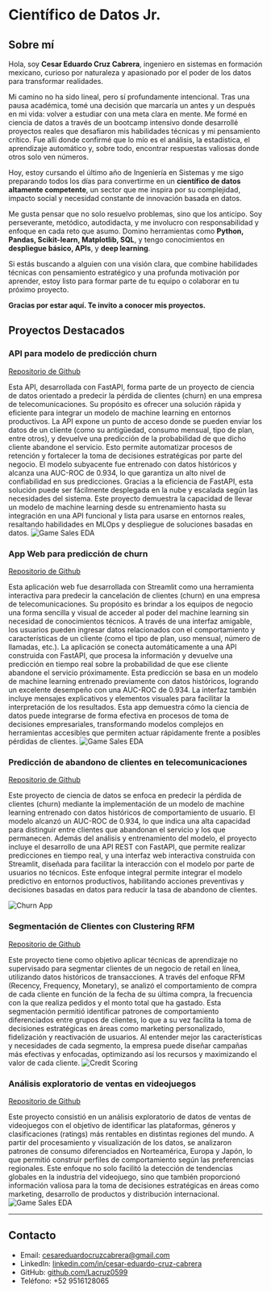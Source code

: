# Científico de Datos Jr.

## Sobre mí

Hola, soy **Cesar Eduardo Cruz Cabrera**, ingeniero en sistemas en formación mexicano, curioso por naturaleza y apasionado por el poder de los datos para transformar realidades.

Mi camino no ha sido lineal, pero sí profundamente intencional. Tras una pausa académica, tomé una decisión que marcaría un antes y un después en mi vida: volver a estudiar con una meta clara en mente. Me formé en ciencia de datos a través de un bootcamp intensivo donde desarrollé proyectos reales que desafiaron mis habilidades técnicas y mi pensamiento crítico. Fue allí donde confirmé que lo mío es el análisis, la estadística, el aprendizaje automático y, sobre todo, encontrar respuestas valiosas donde otros solo ven números.

Hoy, estoy cursando el último año de Ingeniería en Sistemas y me sigo preparando todos los días para convertirme en un **científico de datos altamente competente**, un sector que me inspira por su complejidad, impacto social y necesidad constante de innovación basada en datos.

Me gusta pensar que no solo resuelvo problemas, sino que los anticipo. Soy perseverante, metódico, autodidacta, y me involucro con responsabilidad y enfoque en cada reto que asumo. Domino herramientas como **Python, Pandas, Scikit-learn, Matplotlib, SQL**, y tengo conocimientos en **despliegue básico, APIs**, y **deep learning**.

Si estás buscando a alguien con una visión clara, que combine habilidades técnicas con pensamiento estratégico y una profunda motivación por aprender, estoy listo para formar parte de tu equipo o colaborar en tu próximo proyecto.

**Gracias por estar aquí. Te invito a conocer mis proyectos.**

## Proyectos Destacados

### API para modelo de predicción churn
[Repositorio de Github](https://github.com/Lacruz0599/churn-prediction-api)

Esta API, desarrollada con FastAPI, forma parte de un proyecto de ciencia de datos orientado a predecir la pérdida de clientes (churn) en una empresa de telecomunicaciones. Su propósito es ofrecer una solución rápida y eficiente para integrar un modelo de machine learning en entornos productivos.
La API expone un punto de acceso donde se pueden enviar los datos de un cliente (como su antigüedad, consumo mensual, tipo de plan, entre otros), y devuelve una predicción de la probabilidad de que dicho cliente abandone el servicio. Esto permite automatizar procesos de retención y fortalecer la toma de decisiones estratégicas por parte del negocio.
El modelo subyacente fue entrenado con datos históricos y alcanza una AUC-ROC de 0.934, lo que garantiza un alto nivel de confiabilidad en sus predicciones. Gracias a la eficiencia de FastAPI, esta solución puede ser fácilmente desplegada en la nube y escalada según las necesidades del sistema.
Este proyecto demuestra la capacidad de llevar un modelo de machine learning desde su entrenamiento hasta su integración en una API funcional y lista para usarse en entornos reales, resaltando habilidades en MLOps y despliegue de soluciones basadas en datos.
![Game Sales EDA](assets/img/customer-churn@2x.jpg)


### App Web para predicción de churn
[Repositorio de Github](https://github.com/Lacruz0599/Churn-Predictor-Web-App)

Esta aplicación web fue desarrollada con Streamlit como una herramienta interactiva para predecir la cancelación de clientes (churn) en una empresa de telecomunicaciones. Su propósito es brindar a los equipos de negocio una forma sencilla y visual de acceder al poder del machine learning sin necesidad de conocimientos técnicos.
A través de una interfaz amigable, los usuarios pueden ingresar datos relacionados con el comportamiento y características de un cliente (como el tipo de plan, uso mensual, número de llamadas, etc.). La aplicación se conecta automáticamente a una API construida con FastAPI, que procesa la información y devuelve una predicción en tiempo real sobre la probabilidad de que ese cliente abandone el servicio próximamente.
Esta predicción se basa en un modelo de machine learning entrenado previamente con datos históricos, logrando un excelente desempeño con una AUC-ROC de 0.934. La interfaz también incluye mensajes explicativos y elementos visuales para facilitar la interpretación de los resultados.
Esta app demuestra cómo la ciencia de datos puede integrarse de forma efectiva en procesos de toma de decisiones empresariales, transformando modelos complejos en herramientas accesibles que permiten actuar rápidamente frente a posibles pérdidas de clientes.
![Game Sales EDA](assets/img/Screenshot_20250424_191310_Chrome.jpg)


### Predicción de abandono de clientes en telecomunicaciones
[Repositorio de Github](https://github.com/Lacruz0599/prediccion-de-abandono-de-clientes-Telecom)

Este proyecto de ciencia de datos se enfoca en predecir la pérdida de clientes (churn) mediante la implementación de un modelo de machine learning entrenado con datos históricos de comportamiento de usuario. El modelo alcanzó un AUC-ROC de 0.934, lo que indica una alta capacidad para distinguir entre clientes que abandonan el servicio y los que permanecen. Además del análisis y entrenamiento del modelo, el proyecto incluye el desarrollo de una API REST con FastAPI, que permite realizar predicciones en tiempo real, y una interfaz web interactiva construida con Streamlit, diseñada para facilitar la interacción con el modelo por parte de usuarios no técnicos. Este enfoque integral permite integrar el modelo predictivo en entornos productivos, habilitando acciones preventivas y decisiones basadas en datos para reducir la tasa de abandono de clientes.


![Churn App](assets/img/jbnjnnkmkk.png)

### Segmentación de Clientes con Clustering RFM
[Repositorio de Github](https://github.com/Lacruz0599/Segmentaci-n-de-clientes-con-RFM)

Este proyecto tiene como objetivo aplicar técnicas de aprendizaje no supervisado para segmentar clientes de un negocio de retail en línea, utilizando datos históricos de transacciones. A través del enfoque RFM (Recency, Frequency, Monetary), se analizó el comportamiento de compra de cada cliente en función de la fecha de su última compra, la frecuencia con la que realiza pedidos y el monto total que ha gastado. Esta segmentación permitió identificar patrones de comportamiento diferenciados entre grupos de clientes, lo que a su vez facilita la toma de decisiones estratégicas en áreas como marketing personalizado, fidelización y reactivación de usuarios. Al entender mejor las características y necesidades de cada segmento, la empresa puede diseñar campañas más efectivas y enfocadas, optimizando así los recursos y maximizando el valor de cada cliente.
![Credit Scoring](assets/img/bhsbndchsdch.png)


### Análisis exploratorio de ventas en videojuegos
[Repositorio de Github](https://github.com/Lacruz0599/creando-perfiles-de-ventas-para-regiones-mundiales)

Este proyecto consistió en un análisis exploratorio de datos de ventas de videojuegos con el objetivo de identificar las plataformas, géneros y clasificaciones (ratings) más rentables en distintas regiones del mundo. A partir del procesamiento y visualización de los datos, se analizaron patrones de consumo diferenciados en Norteamérica, Europa y Japón, lo que permitió construir perfiles de comportamiento según las preferencias regionales. Este enfoque no solo facilitó la detección de tendencias globales en la industria del videojuego, sino que también proporcionó información valiosa para la toma de decisiones estratégicas en áreas como marketing, desarrollo de productos y distribución internacional.
![Game Sales EDA](assets/img/file_00000000b52061f7b5a889c5a629bf07.png)

---

## Contacto
- Email: cesareduardocruzcabrera@gmail.com  
- LinkedIn: [linkedin.com/in/cesar-eduardo-cruz-cabrera](https://www.linkedin.com/in/cesar-eduardo-cruz-cabrera)  
- GitHub: [github.com/Lacruz0599](https://github.com/Lacruz0599)  
- Teléfono: +52 9516128065
